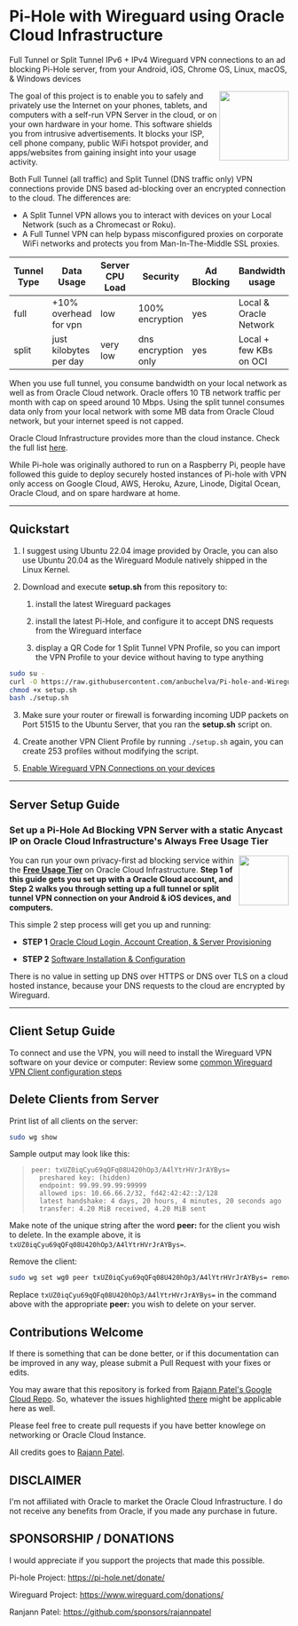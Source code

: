 # Pi-Hole with Wireguard using Oracle Cloud Infrastructure

Full Tunnel or Split Tunnel IPv6 + IPv4 Wireguard VPN connections to an ad blocking Pi-Hole server, from your Android, iOS, Chrome OS, Linux, macOS, & Windows devices

<img src="./images/data-privacy-risk.svg" width="125" align="right">

The goal of this project is to enable you to safely and privately use the Internet on your phones, tablets, and computers with a self-run VPN Server in the cloud, or on your own hardware in your home. This software shields you from intrusive advertisements. It blocks your ISP, cell phone company, public WiFi hotspot provider, and apps/websites from gaining insight into your usage activity.

Both Full Tunnel (all traffic) and Split Tunnel (DNS traffic only) VPN connections provide DNS based ad-blocking over an encrypted connection to the cloud. The differences are:

- A Split Tunnel VPN allows you to interact with devices on your Local Network (such as a Chromecast or Roku).
- A Full Tunnel VPN can help bypass misconfigured proxies on corporate WiFi networks and protects you from Man-In-The-Middle SSL proxies.

| Tunnel Type | Data Usage             | Server CPU Load | Security            | Ad Blocking | Bandwidth usage        |
| ----------- | ---------------------- | --------------- | ------------------- | ----------- | ---------------------- |
| full        | +10% overhead for vpn  | low             | 100% encryption     | yes         | Local & Oracle Network |
| split       | just kilobytes per day | very low        | dns encryption only | yes         | Local + few KBs on OCI |

When you use full tunnel, you consume bandwidth on your local network as well as from Oracle Cloud network. Oracle offers 10 TB network traffic per month with cap on speed around 10 Mbps. Using the split tunnel consumes data only from your local network with some MB data from Oracle Cloud network, but your internet speed is not capped.

Oracle Cloud Infrastructure provides more than the cloud instance. Check the full list [here](https://docs.oracle.com/en-us/iaas/Content/FreeTier/freetier_topic-Always_Free_Resources.htm).

While Pi-hole was originally authored to run on a Raspberry Pi, people have followed this guide to deploy securely hosted instances of Pi-hole with VPN only access on Google Cloud, AWS, Heroku, Azure, Linode, Digital Ocean, Oracle Cloud, and on spare hardware at home.

---

## Quickstart

1. I suggest using Ubuntu 22.04 image provided by Oracle, you can also use Ubuntu 20.04 as the Wireguard Module natively shipped in the Linux Kernel.

2. Download and execute **setup.sh** from this repository to:

   1. install the latest Wireguard packages

   2. install the latest Pi-Hole, and configure it to accept DNS requests from the Wireguard interface

   3. display a QR Code for 1 Split Tunnel VPN Profile, so you can import the VPN Profile to your device without having to type anything

```bash
sudo su -
curl -O https://raw.githubusercontent.com/anbuchelva/Pi-hole-and-Wireguard-on-Oracle-Cloud-always-free-tier/master/setup.sh
chmod +x setup.sh
bash ./setup.sh
```

3.  Make sure your router or firewall is forwarding incoming UDP packets on Port 51515 to the Ubuntu Server, that you ran the **setup.sh** script on.

4.  Create another VPN Client Profile by running `./setup.sh` again, you can create 253 profiles without modifying the script.

5.  [Enable Wireguard VPN Connections on your devices](./CONNECTING-TO-WG-VPN.md)

---

## Server Setup Guide

### Set up a Pi-Hole Ad Blocking VPN Server with a static Anycast IP on Oracle Cloud Infrastructure's Always Free Usage Tier

<img src="./images/upfront-cost.svg" width="90" align="right">

You can run your own privacy-first ad blocking service within the **[Free Usage Tier](https://docs.oracle.com/en-us/iaas/Content/FreeTier/freetier_topic-Always_Free_Resources.htm)** on Oracle Cloud Infrastructure. **Step 1 of this guide gets you set up with a Oracle Cloud account, and Step 2 walks you through setting up a full tunnel or split tunnel VPN connection on your Android & iOS devices, and computers.**

This simple 2 step process will get you up and running:

- **STEP 1** [Oracle Cloud Login, Account Creation, & Server Provisioning](./ORACLE-CLOUD.md#oracle-cloud-account-and-instance-creation)

- **STEP 2** [Software Installation & Configuration](./ORACLE-CLOUD.md#connect-to-oracle-cloud-instance)

There is no value in setting up DNS over HTTPS or DNS over TLS on a cloud hosted instance, because your DNS requests to the cloud are encrypted by Wireguard.

---

## Client Setup Guide

To connect and use the VPN, you will need to install the Wireguard VPN software on your device or computer: Review some [common Wireguard VPN Client configuration steps](./CONNECTING-TO-WG-VPN.md)

## Delete Clients from Server

Print list of all clients on the server:

```bash
sudo wg show
```

Sample output may look like this:

> ```
> peer: txUZ0iqCyu69qQFq08U420hOp3/A4lYtrHVrJrAYBys=
>   preshared key: (hidden)
>   endpoint: 99.99.99.99:99999
>   allowed ips: 10.66.66.2/32, fd42:42:42::2/128
>   latest handshake: 4 days, 20 hours, 4 minutes, 20 seconds ago
>   transfer: 4.20 MiB received, 4.20 MiB sent
> ```

Make note of the unique string after the word **peer:** for the client you wish to delete. In the example above, it is `txUZ0iqCyu69qQFq08U420hOp3/A4lYtrHVrJrAYBys=`.

Remove the client:

```bash
sudo wg set wg0 peer txUZ0iqCyu69qQFq08U420hOp3/A4lYtrHVrJrAYBys= remove
```

Replace `txUZ0iqCyu69qQFq08U420hOp3/A4lYtrHVrJrAYBys=` in the command above with the appropriate **peer:** you wish to delete on your server.

## Contributions Welcome

If there is something that can be done better, or if this documentation can be improved in any way, please submit a Pull Request with your fixes or edits.

You may aware that this repository is forked from [Rajann Patel's Google Cloud Repo](https://github.com/rajannpatel/Pi-Hole-on-Google-Compute-Engine-Free-Tier-with-Full-Tunnel-and-Split-Tunnel-Wireguard-VPN-Configs). So, whatever the issues highlighted [there](https://github.com/rajannpatel/Pi-Hole-on-Google-Compute-Engine-Free-Tier-with-Full-Tunnel-and-Split-Tunnel-Wireguard-VPN-Configs/issues) might be applicable here as well.

Please feel free to create pull requests if you have better knowlege on networking or Oracle Cloud Instance.

All credits goes to [Rajann Patel](https://github.com/rajannpatel).

## DISCLAIMER

I'm not affiliated with Oracle to market the Oracle Cloud Infrastructure. I do not receive any benefits from Oracle, if you made any purchase in future.

## SPONSORSHIP / DONATIONS

I would appreciate if you support the projects that made this possible.

Pi-hole Project: https://pi-hole.net/donate/

Wireguard Project: https://www.wireguard.com/donations/

Ranjann Patel: https://github.com/sponsors/rajannpatel

